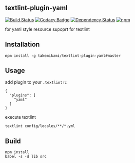 textlint-plugin-yaml
---

[![Build Status](https://travis-ci.org/takemikami/textlint-plugin-yaml.svg?branch=master)](https://travis-ci.org/takemikami/textlint-plugin-yaml)
[![Codacy Badge](https://api.codacy.com/project/badge/Grade/46b4555f7d3c4cceba8aaa84a8dbec01)](https://www.codacy.com/app/takemikami/textlint-plugin-yaml?utm_source=github.com&amp;utm_medium=referral&amp;utm_content=takemikami/textlint-plugin-yaml&amp;utm_campaign=Badge_Grade)
[![Dependency Status](https://gemnasium.com/badges/github.com/takemikami/textlint-plugin-yaml.svg)](https://gemnasium.com/github.com/takemikami/textlint-plugin-yaml)
[![npm](https://img.shields.io/npm/v/textlint-plugin-yaml.svg)](https://www.npmjs.com/package/textlint-plugin-yaml)

for yaml style resource supoprt for textlint

## Installation

```
npm install -g takemikami/textlint-plugin-yaml#master
```

## Usage

add plugin to your ``.textlintrc``

```
{
  "plugins": [
    "yaml"
  ]
}
```

execute textlint

```
textlint config/locales/**/*.yml
```

## Build

```
npm install
babel -s -d lib src
```
